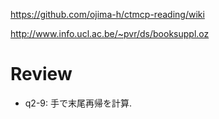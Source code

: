 https://github.com/ojima-h/ctmcp-reading/wiki

http://www.info.ucl.ac.be/~pvr/ds/booksuppl.oz


Review
========================

* q2-9: 手で末尾再帰を計算.
